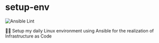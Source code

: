 # setup-env

![Ansible Lint](https://github.com/shuuji3/setup-env/workflows/Ansible%20Lint/badge.svg)

👩‍💻 Setup my daily Linux environment using Ansible for the realization of Infrastructure as Code
